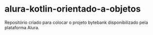 # alura-kotlin-orientado-a-objetos

Repositório criado para colocar o projeto bytebank disponibilizado pela plataforma Alura. 
